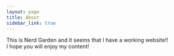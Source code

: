 ```yaml
---
layout: page
title: About
sidebar_link: true
---
```


<p class="message">
  This is Nerd Garden and it seems that I have a working website!!
<br/>
  I hope you will enjoy my content!
</p>

